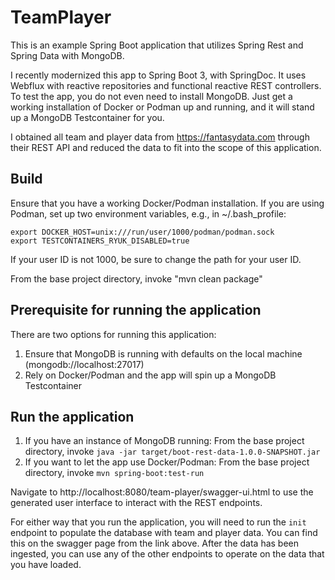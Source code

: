 # TeamPlayer
This is an example Spring Boot application that utilizes Spring Rest and Spring Data with MongoDB.

I recently modernized this app to Spring Boot 3, with SpringDoc.  It uses Webflux with reactive repositories
and functional reactive REST controllers.  To test the app, you do not even need to install MongoDB.
Just get a working installation of Docker or Podman up and running, and it will stand up a MongoDB
Testcontainer for you.

I obtained all team and player data from https://fantasydata.com through their REST API and reduced the data
to fit into the scope of this application.

## Build
Ensure that you have a working Docker/Podman installation.  If you are using Podman, set up two environment
variables, e.g., in ~/.bash_profile:

    export DOCKER_HOST=unix:///run/user/1000/podman/podman.sock
    export TESTCONTAINERS_RYUK_DISABLED=true

If your user ID is not 1000, be sure to change the path for your user ID.

From the base project directory, invoke "mvn clean package"

## Prerequisite for running the application
There are two options for running this application:
 1. Ensure that MongoDB is running with defaults on the local machine (mongodb://localhost:27017)
 2. Rely on Docker/Podman and the app will spin up a MongoDB Testcontainer


## Run the application
1. If you have an instance of MongoDB running:
   From the base project directory, invoke `java -jar target/boot-rest-data-1.0.0-SNAPSHOT.jar`
2. If you want to let the app use Docker/Podman:
   From the base project directory, invoke `mvn spring-boot:test-run`

Navigate to http://localhost:8080/team-player/swagger-ui.html to use the generated user interface to interact with the REST
endpoints.

For either way that you run the application, you will need to run the `init` endpoint to populate
the database with team and player data.  You can find this on the swagger page from the link above.
After the data has been ingested, you can use any of the other endpoints to operate on the data
that you have loaded.
